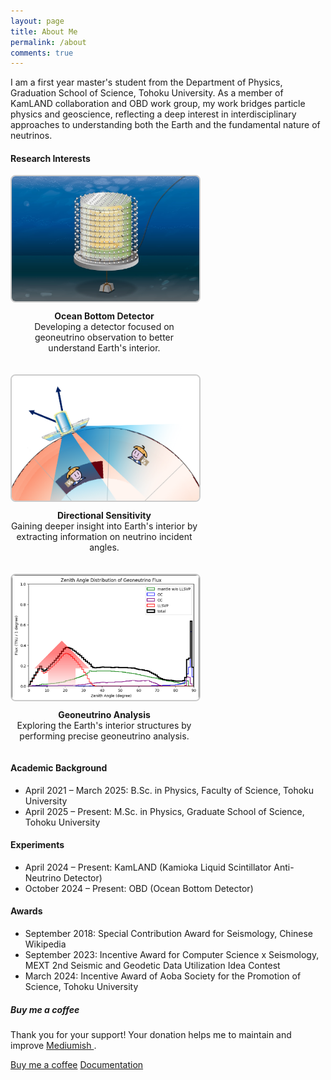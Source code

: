 ```yaml
---
layout: page
title: About Me
permalink: /about
comments: true
---
```


<div class="row justify-content-between">
<div class="col-md-8 pr-5">

<p>I am a first year master's student from the Department of Physics, Graduation School of Science, Tohoku University. As a member of KamLAND collaboration and OBD work group, my work bridges particle physics and geoscience, reflecting a deep interest in interdisciplinary approaches to understanding both the Earth and the fundamental nature of neutrinos.</p>


<h4>Research Interests</h4>

<div style="display: flex; flex-wrap: wrap; gap: 20px;">
  <div style="width: 300px; text-align: center;">
    <img src="assets/images/OBD.png" alt="Geoneutrinos" style="width: 100%; height: 200px; object-fit: cover; border-radius: 8px; border: 2px solid #ccc;">
    <p style="margin-top: 10px;"><b>Ocean Bottom Detector</b><br>
      Developing a detector focused on geoneutrino observation to better understand Earth's interior.</p>
  </div>

  <div style="width: 300px; text-align: center;">
    <img src="assets/images/directional.png" alt="Directional sensitivity of neutrino detectors" style="width: 100%; height: 200px; object-fit: cover; border-radius: 8px; border: 2px solid #ccc;">
    <p style="margin-top: 10px;"><b>Directional Sensitivity</b><br>
      Gaining deeper insight into Earth's interior by extracting information on neutrino incident angles.</p>
  </div>

  <div style="width: 300px; text-align: center;">
    <img src="assets/images/zenith_dist_wLLSVP.png" alt="Gaoneutrino Analysis" style="width: 100%; height: 200px; object-fit: cover; border-radius: 8px; border: 2px solid #ccc;">
    <p style="margin-top: 10px;"><b>Geoneutrino Analysis</b><br>
      Exploring the Earth's interior structures by performing precise geoneutrino analysis.</p>
  </div>
</div>



<h4>Academic Background</h4>

<ul>
  <li>April 2021 – March 2025: B.Sc. in Physics, Faculty of Science, Tohoku University</li>
  <li>April 2025 – Present: M.Sc. in Physics, Graduate School of Science, Tohoku University</li>
</ul>


<h4>Experiments</h4>

<ul>
  <li>April 2024 – Present: KamLAND (Kamioka Liquid Scintillator Anti-Neutrino Detector)</li>
  <li>October 2024 – Present: OBD (Ocean Bottom Detector)</li>
</ul>



<h4>Awards</h4>

<ul>
  <li>September 2018: Special Contribution Award for Seismology, Chinese Wikipedia</li>
  <li>September 2023: Incentive Award for Computer Science x Seismology, MEXT 2nd Seismic and Geodetic Data Utilization Idea Contest</li>
  <li>March 2024: Incentive Award of Aoba Society for the Promotion of Science, Tohoku University</li>
</ul>



</div>

<div class="col-md-4">

<div class="sticky-top sticky-top-80">
<h5>Buy me a coffee</h5>

<p>Thank you for your support! Your donation helps me to maintain and improve <a target="_blank" href="https://github.com/wowthemesnet/mediumish-theme-jekyll">Mediumish <i class="fab fa-github"></i></a>.</p>

<a target="_blank" href="https://www.wowthemes.net/donate/" class="btn btn-danger">Buy me a coffee</a> <a target="_blank" href="https://bootstrapstarter.com/bootstrap-templates/template-mediumish-bootstrap-jekyll/" class="btn btn-warning">Documentation</a>

</div>
</div>
</div>
